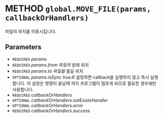 # METHOD `global.MOVE_FILE(params, callbackOrHandlers)`
파일의 위치를 이동시킵니다.

## Parameters
* `REQUIRED` *params*
* `REQUIRED` *params.from		파일의* 원래 위치
* `REQUIRED` *params.to		파일을* 옮길 위치
* `OPTIONAL` *params.isSync	true로* 설정하면 callback을 실행하지 않고 즉시 실행합니다. 이 설정은 명령이 끝날때 까지 프로그램이 멈추게 되므로 필요한 경우에만 사용합니다.
* `REQUIRED` *callbackOrHandlers*
* `OPTIONAL` *callbackOrHandlers.notExistsHandler*
* `OPTIONAL` *callbackOrHandlers.error*
* `REQUIRED` *callbackOrHandlers.success*
